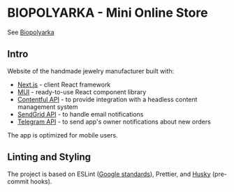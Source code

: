 # BIOPOLYARKA - Mini Online Store

See [Biopolyarka](https://biopolyarka.vercel.app/)

## Intro
Website of the handmade jewelry manufacturer built with:
- [Next.js](https://nextjs.org/) - client React framework
- [MUI](https://mui.com/) - ready-to-use React component library
- [Contentful API](https://www.contentful.com/developers/docs/references/content-delivery-api/)  - to provide integration with a headless content management system
- [SendGrid API](https://sendgrid.com/solutions/email-api/) - to handle email notifications
- [Telegram API](https://core.telegram.org/) - to send app's owner notifications about new orders

The app is optimized for mobile users.

## Linting and Styling
The project is based on ESLint ([Google standards](https://github.com/google/eslint-config-google)), Prettier, and [Husky](https://typicode.github.io/husky/#/) (pre-commit hooks).
